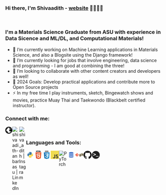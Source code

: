 ### Hi there, I'm Shivaadith - [website] 👋🏾🤝🏾

<br />

### I'm a Materials Science Graduate from ASU with experience in Data Sicence and ML/DL, and Computational Materials!

<!-- - 🔭 I’m currently working on a [Flask Blogsite][website]! -->
- 🔭 I’m currently working on Machine Learning applications in Materials Science, and also a Blogsite using the Django framework!
- 🌱 I’m currently looking for jobs that involve engineering, data science and programming - I am good at combining the three!
- 👯 I’m looking to collaborate with other content creators and developers as well!
- 🥅 2024 Goals: Develop practical applications and contribute more to Open Source projects
- ⚡ In my free time I play instruments, sketch, Bingewatch shows and movies, practice Muay Thai and Taekwondo (Blackbelt certified instructor).


### Connect with me:

[<img align="left" alt="https://shiva-adith.github.io/my_portfolio/" width="22px" src="https://raw.githubusercontent.com/iconic/open-iconic/master/svg/globe.svg" />][website]
[<img align="left" alt="shivaadith-anbarasu | LinkedIn" width="22px" src="https://cdn.jsdelivr.net/npm/simple-icons@v3/icons/linkedin.svg" />][linkedin]
[<img align="left" alt="shiva_adith | Instagram" width="22px" src="https://cdn.jsdelivr.net/npm/simple-icons@v3/icons/instagram.svg" />][instagram]

<br />

### Languages and Tools:

<img align="left" alt="Python" width="26px" src="https://raw.githubusercontent.com/github/explore/80688e429a7d4ef2fca1e82350fe8e3517d3494d/topics/python/python.png">
<img align="left" alt="HTML5" width="26px" src="https://raw.githubusercontent.com/github/explore/80688e429a7d4ef2fca1e82350fe8e3517d3494d/topics/html/html.png" />
<img align="left" alt="CSS3" width="26px" src="https://raw.githubusercontent.com/github/explore/80688e429a7d4ef2fca1e82350fe8e3517d3494d/topics/css/css.png" />
<img align="left" alt="JavaScript" width="26px" src="https://raw.githubusercontent.com/github/explore/80688e429a7d4ef2fca1e82350fe8e3517d3494d/topics/javascript/javascript.png" />
<img align="left" alt="PyTorch" width="26px" src="https://avatars0.githubusercontent.com/u/21003710?s=200&v=4" />
<img align="left" alt="SQL" width="26px" src="https://raw.githubusercontent.com/github/explore/80688e429a7d4ef2fca1e82350fe8e3517d3494d/topics/sql/sql.png" />
<img align="left" alt="Git" width="26px" src="https://raw.githubusercontent.com/github/explore/80688e429a7d4ef2fca1e82350fe8e3517d3494d/topics/git/git.png" />
<img align="left" alt="GitHub" width="26px" src="https://raw.githubusercontent.com/github/explore/78df643247d429f6cc873026c0622819ad797942/topics/github/github.png" />
<img align="left" alt="Terminal" width="26px" src="https://raw.githubusercontent.com/github/explore/80688e429a7d4ef2fca1e82350fe8e3517d3494d/topics/terminal/terminal.png" />


[website]: https://shiva-adith.github.io/my_portfolio/
[instagram]: https://instagram.com/shiva._.adith
[linkedin]: https://www.linkedin.com/in/shivaadith-anbarasu/


<!--
**shiva-adith/shiva-adith** is a ✨ _special_ ✨ repository because its `README.md` (this file) appears on your GitHub profile.

Here are some ideas to get you started:

- 🔭 I’m currently working on ...
- 🌱 I’m currently learning ...
- 👯 I’m looking to collaborate on ...
- 🤔 I’m looking for help with ...
- 💬 Ask me about ...
- 📫 How to reach me: ...
- 😄 Pronouns: ...
- ⚡ Fun fact: ...
-->
